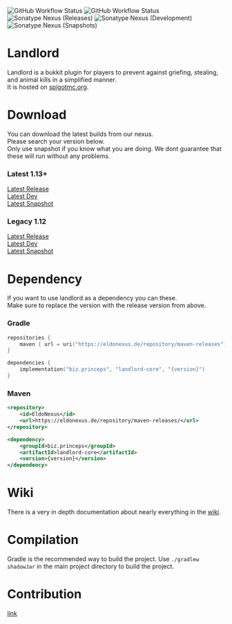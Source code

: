 ![GitHub Workflow Status](https://img.shields.io/github/workflow/status/LandlordPlugin/Landlord/Verify%20state?style=for-the-badge&label=Building)
![GitHub Workflow Status](https://img.shields.io/github/workflow/status/LandlordPlugin/Landlord/Publish%20to%20Nexus?style=for-the-badge&label=Publishing)
![Sonatype Nexus (Releases)](https://img.shields.io/nexus/maven-releases/biz.princeps/landlord-api?label=Release&logo=Release&server=https%3A%2F%2Feldonexus.de&style=for-the-badge)
![Sonatype Nexus (Development)](https://img.shields.io/nexus/maven-dev/biz.princeps/landlord-api?label=DEV&logo=Release&server=https%3A%2F%2Feldonexus.de&style=for-the-badge)
![Sonatype Nexus (Snapshots)](https://img.shields.io/nexus/s/biz.princeps/landlord-core?color=orange&label=Snapshot&server=https%3A%2F%2Feldonexus.de&style=for-the-badge)

# Landlord

Landlord is a bukkit plugin for players to prevent against griefing, stealing, and animal kills in a simplified manner.\
It is hosted on [spigotmc.org](https://www.spigotmc.org/resources/44398/).

# Download

You can download the latest builds from our nexus.\
Please search your version below.\
Only use snapshot if you know what you are doing. We dont guarantee that these will run without any problems.

### Latest 1.13+

[Latest Release](https://eldonexus.de/service/rest/v1/search/assets/download?sort=version&direction=desc&&repository=maven-releases&maven.groupId=biz.princeps&maven.artifactId=landlord-latest&maven.classifier=all) \
[Latest Dev](https://eldonexus.de/service/rest/v1/search/assets/download?sort=version&direction=desc&q=DEV&maven.groupId=biz.princeps&maven.artifactId=landlord-latest&maven.classifier=all) \
[Latest Snapshot](https://eldonexus.de/service/rest/v1/search/assets/download?sort=version&direction=desc&q=SNAPSHOT&maven.groupId=biz.princeps&maven.artifactId=landlord-latest&maven.classifier=all)

### Legacy 1.12

[Latest Release](https://eldonexus.de/service/rest/v1/search/assets/download?sort=version&direction=desc&&repository=maven-releases&maven.groupId=biz.princeps&maven.artifactId=landlord-legacy&maven.classifier=all) \
[Latest Dev](https://eldonexus.de/service/rest/v1/search/assets/download?sort=version&direction=desc&q=DEV&maven.groupId=biz.princeps&maven.artifactId=landlord-legacy&maven.classifier=all) \
[Latest Snapshot](https://eldonexus.de/service/rest/v1/search/assets/download?sort=version&direction=desc&q=SNAPSHOT&maven.groupId=biz.princeps&maven.artifactId=landlord-legacy&maven.classifier=all)

# Dependency

If you want to use landlord as a dependency you can these.\
Make sure to replace the version with the release version from above.

### Gradle

``` kotlin
repositories {
    maven { url = uri("https://eldonexus.de/repository/maven-releases") }
}

dependencies {
    implementation("biz.princeps", "landlord-core", "{version}")
}
```

### Maven

``` xml
<repository>
    <id>EldoNexus</id>
    <url>https://eldonexus.de/repository/maven-releases/</url>
</repository>

<dependency>
    <groupId>biz.princeps</groupId>
    <artifactId>landlord-core</artifactId>
    <version>{version}</version>
</dependency>
```

# Wiki

There is a very in depth documentation about nearly everything in the
[wiki](https://github.com/LandlordPlugin/LandLord/wiki).

# Compilation

Gradle is the recommended way to build the project. Use `./gradlew shadowJar` in the main project directory to build the
project.

# Contribution

[link](https://github.com/LandlordPlugin/LandLord/blob/master/CONTRIBUTING.md)
